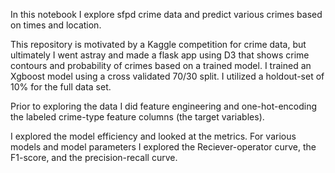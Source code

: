 In this notebook I explore sfpd crime data and predict various crimes based on times and location.

This repository is motivated by a Kaggle competition for crime data, but ultimately I went astray and made a flask app using D3 that shows crime contours and probability of crimes based on a trained model. I trained an Xgboost model using a cross validated 70/30 split. I utilized a holdout-set of 10% for the full data set.

Prior to exploring the data I did feature engineering and one-hot-encoding the labeled crime-type feature columns (the target variables).

I explored the model efficiency and looked at the metrics. For various models and model parameters I explored the Reciever-operator curve, the F1-score, and the precision-recall curve.
